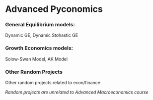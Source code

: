 # Advanced Pyconomics
### General Equilibrium models:
Dynamic GE, Dynamic Stohastic GE


### Growth Economics models:
Solow-Swan Model, AK Model


### Other Random Projects
Other random projects related to econ/finance

*Random projects are unrelated to Advanced Macroeconomics course*

